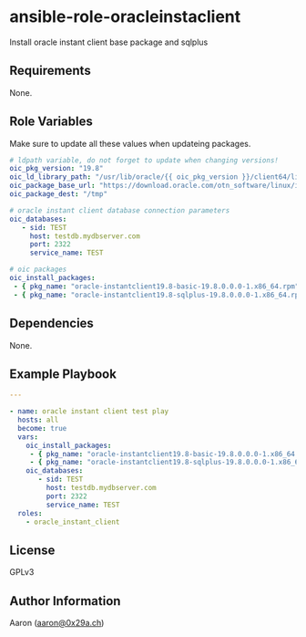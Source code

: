 ansible-role-oracleinstaclient
==============================

Install oracle instant client base package and sqlplus

Requirements
------------

None.

Role Variables
--------------

Make sure to update all these values when updateing packages.

```yaml
# ldpath variable, do not forget to update when changing versions!
oic_pkg_version: "19.8"
oic_ld_library_path: "/usr/lib/oracle/{{ oic_pkg_version }}/client64/lib"
oic_package_base_url: "https://download.oracle.com/otn_software/linux/instantclient/19800"
oic_package_dest: "/tmp"

# oracle instant client database connection parameters
oic_databases:
   - sid: TEST
     host: testdb.mydbserver.com
     port: 2322
     service_name: TEST

# oic packages
oic_install_packages:
 - { pkg_name: "oracle-instantclient19.8-basic-19.8.0.0.0-1.x86_64.rpm", pkg_hash: "sha256:c42159e5466c661cc85d7a4d062e98aa06dc84251eea9de10ba2ddf2a7ea37cd" }
 - { pkg_name: "oracle-instantclient19.8-sqlplus-19.8.0.0.0-1.x86_64.rpm", pkg_hash: "sha256:436f74965d27894ce67242d6d155c41e3a561e959bf2ce8ba027931a29d63700" }

```

Dependencies
------------

None.

Example Playbook
----------------

```yaml
---

- name: oracle instant client test play
  hosts: all
  become: true
  vars:
    oic_install_packages:
     - { pkg_name: "oracle-instantclient19.8-basic-19.8.0.0.0-1.x86_64.rpm", pkg_hash: "sha256:c42159e5466c661cc85d7a4d062e98aa06dc84251eea9de10ba2ddf2a7ea37cd" }
     - { pkg_name: "oracle-instantclient19.8-sqlplus-19.8.0.0.0-1.x86_64.rpm", pkg_hash: "sha256:436f74965d27894ce67242d6d155c41e3a561e959bf2ce8ba027931a29d63700" }
    oic_databases:
       - sid: TEST
         host: testdb.mydbserver.com
         port: 2322
         service_name: TEST
  roles:
    - oracle_instant_client
```

License
-------

GPLv3

Author Information
------------------

Aaron (aaron@0x29a.ch)
